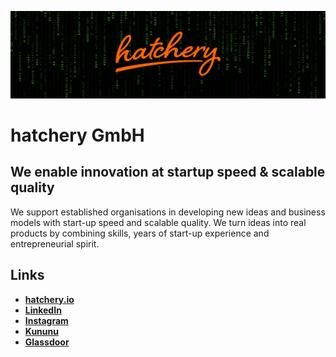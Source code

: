 ![](https://github.com/hatcheryio/.github/raw/dev/.profile/hero.png)

# hatchery GmbH

## We enable innovation at startup speed & scalable quality

We support established organisations in developing new ideas and business models with start-up speed and scalable quality. We turn ideas into real products by combining skills, years of start-up experience and entrepreneurial spirit.

## Links
- **[hatchery.io](https://hatchery.io)**
- **[LinkedIn](https://www.linkedin.com/company/5169668)**
- **[Instagram](https://www.instagram.com/hatchery.io/)**
- **[Kununu](https://www.kununu.com/de/hatchery)**
- **[Glassdoor](https://www.glassdoor.de/Überblick/Arbeit-bei-hatchery-Germany-EI_IE2474885.11,27.htm)**
